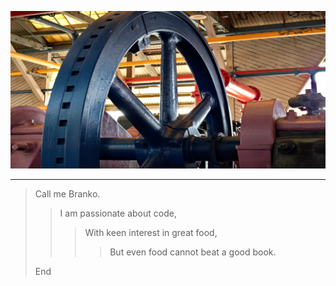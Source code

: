 <p align="right">
  <img src="./assets/images/branko-banner-optimized-2.jpg" />
</p>

---

> Call me Branko.
>> I am passionate about code, 
>>> With keen interest in great food,
>>>> But even food cannot beat a good book.
>>>> 
> End

